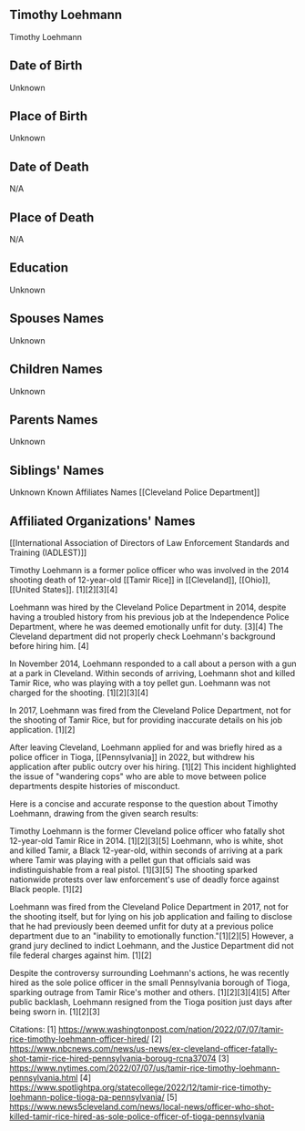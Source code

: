 ## Timothy Loehmann
Timothy Loehmann
## Date of Birth
Unknown
## Place of Birth
Unknown
## Date of Death
N/A
## Place of Death
N/A
## Education
Unknown
## Spouses Names
Unknown
## Children Names
Unknown
## Parents Names
Unknown
## Siblings' Names
Unknown
Known Affiliates Names
[[Cleveland Police Department]]
## Affiliated Organizations' Names
[[International Association of Directors of Law Enforcement Standards and Training (IADLEST)]]

Timothy Loehmann is a former police officer who was involved in the 2014 shooting death of 12-year-old [[Tamir Rice]] in [[Cleveland]], [[Ohio]], [[United States]]. [1][2][3][4]

Loehmann was hired by the Cleveland Police Department in 2014, despite having a troubled history from his previous job at the Independence Police Department, where he was deemed emotionally unfit for duty. [3][4] The Cleveland department did not properly check Loehmann's background before hiring him. [4]

In November 2014, Loehmann responded to a call about a person with a gun at a park in Cleveland. Within seconds of arriving, Loehmann shot and killed Tamir Rice, who was playing with a toy pellet gun. Loehmann was not charged for the shooting. [1][2][3][4]

In 2017, Loehmann was fired from the Cleveland Police Department, not for the shooting of Tamir Rice, but for providing inaccurate details on his job application. [1][2] 

After leaving Cleveland, Loehmann applied for and was briefly hired as a police officer in Tioga, [[Pennsylvania]] in 2022, but withdrew his application after public outcry over his hiring. [1][2] This incident highlighted the issue of "wandering cops" who are able to move between police departments despite histories of misconduct.

Here is a concise and accurate response to the question about Timothy Loehmann, drawing from the given search results:

Timothy Loehmann is the former Cleveland police officer who fatally shot 12-year-old Tamir Rice in 2014. [1][2][3][5] Loehmann, who is white, shot and killed Tamir, a Black 12-year-old, within seconds of arriving at a park where Tamir was playing with a pellet gun that officials said was indistinguishable from a real pistol. [1][3][5] The shooting sparked nationwide protests over law enforcement's use of deadly force against Black people. [1][2]

Loehmann was fired from the Cleveland Police Department in 2017, not for the shooting itself, but for lying on his job application and failing to disclose that he had previously been deemed unfit for duty at a previous police department due to an "inability to emotionally function."[1][2][5] However, a grand jury declined to indict Loehmann, and the Justice Department did not file federal charges against him. [1][2]

Despite the controversy surrounding Loehmann's actions, he was recently hired as the sole police officer in the small Pennsylvania borough of Tioga, sparking outrage from Tamir Rice's mother and others. [1][2][3][4][5] After public backlash, Loehmann resigned from the Tioga position just days after being sworn in. [1][2][3]

Citations:
[1] https://www.washingtonpost.com/nation/2022/07/07/tamir-rice-timothy-loehmann-officer-hired/
[2] https://www.nbcnews.com/news/us-news/ex-cleveland-officer-fatally-shot-tamir-rice-hired-pennsylvania-boroug-rcna37074
[3] https://www.nytimes.com/2022/07/07/us/tamir-rice-timothy-loehmann-pennsylvania.html
[4] https://www.spotlightpa.org/statecollege/2022/12/tamir-rice-timothy-loehmann-police-tioga-pa-pennsylvania/
[5] https://www.news5cleveland.com/news/local-news/officer-who-shot-killed-tamir-rice-hired-as-sole-police-officer-of-tioga-pennsylvania
